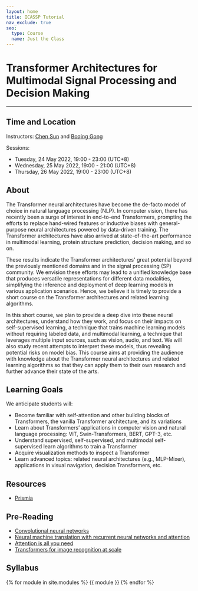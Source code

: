 ```yaml
---
layout: home
title: ICASSP Tutorial
nav_exclude: true
seo:
  type: Course
  name: Just the Class
---
```


# Transformer Architectures for Multimodal Signal Processing and Decision Making

---

## Time and Location

Instructors: [Chen Sun](https://chensun.me) and [Boqing Gong](http://boqinggong.info/)

Sessions:
- Tuesday, 24 May 2022, 19:00 - 23:00 (UTC+8)
- Wednesday, 25 May 2022, 19:00 - 21:00 (UTC+8)
- Thursday, 26 May 2022, 19:00 - 23:00 (UTC+8)

## About

The Transformer neural architectures have become the de-facto model of choice in natural language processing (NLP). In computer vision, there has recently been a surge of interest in end-to-end Transformers, prompting the efforts to replace hand-wired features or inductive biases with general-purpose neural architectures powered by data-driven training. The Transformer architectures have also arrived at state-of-the-art performance in multimodal learning, protein structure prediction, decision making, and so on. 

These results indicate the Transformer architectures' great potential beyond the previously mentioned domains and in the signal processing (SP) community. We envision these efforts may lead to a unified knowledge base that produces versatile representations for different data modalities, simplifying the inference and deployment of deep learning models in various application scenarios. Hence, we believe it is timely to provide a short course on the Transformer architectures and related learning algorithms. 

In this short course, we plan to provide a deep dive into these neural architectures, understand how they work, and focus on their impacts on self-supervised learning, a technique that trains machine learning models without requiring labeled data, and multimodal learning, a technique that leverages multiple input sources, such as vision, audio, and text. We will also study recent attempts to interpret these models, thus revealing potential risks on model bias. This course aims at providing the audience with knowledge about the Transformer neural architectures and related learning algorithms so that they can apply them to their own research and further advance their state of the arts. 


## Learning Goals

We anticipate students will:
- Become familiar with self-attention and other building blocks of Transformers, the vanilla Transformer architecture, and its variations
- Learn about Transformers’ applications in computer vision and natural language processing: ViT, Swin-Transformers, BERT, GPT-3, etc.
- Understand supervised, self-supervised, and multimodal self-supervised learn algorithms to train a Transformer
- Acquire visualization methods to inspect a Transformer
- Learn advanced topics: related neural architectures (e.g., MLP-Mixer), applications in visual navigation, decision Transformers, etc.

## Resources

- [Prismia](https://prismia.chat/projects/5c703ec5-5485-4b2c-b1f8-eac07660aad4/join)

## Pre-Reading

- [Convolutional neural networks](https://d2l.ai/chapter_convolutional-neural-networks/index.html)
- [Neural machine translation with recurrent neural networks and attention](https://www.tensorflow.org/text/tutorials/nmt_with_attention)
- [Attention is all you need](https://arxiv.org/abs/1706.03762)
- [Transformers for image recognition at scale](https://arxiv.org/abs/2010.11929)

## Syllabus

{% for module in site.modules %}
{{ module }}
{% endfor %}


